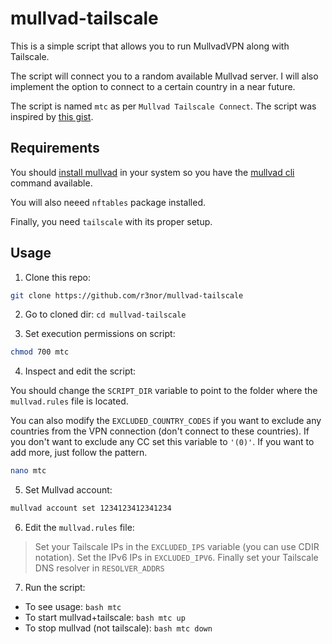 # mullvad-tailscale

This is a simple script that allows you to run MullvadVPN along with Tailscale. 

The script will connect you to a random available Mullvad server. I will also implement the option to connect to a certain country in a near future.

The script is named `mtc` as per `Mullvad Tailscale Connect`. The script was inspired by [this gist](https://gist.github.com/1player/e9cadfef833d5eb5a23c30223f560147).

## Requirements

You should [install mullvad](https://mullvad.net/download/) in your system so you have the [mullvad cli](https://mullvad.net/en/help/how-use-mullvad-cli/) command available.

You will also neeed `nftables` package installed.

Finally, you need `tailscale` with its proper setup.


## Usage

1. Clone this repo:

```bash
git clone https://github.com/r3nor/mullvad-tailscale
```

2. Go to cloned dir: `cd mullvad-tailscale`

3. Set execution permissions on script:

```bash
chmod 700 mtc
```

4. Inspect and edit the script:

You should change the `SCRIPT_DIR` variable to point to the folder where the `mullvad.rules` file is located.

You can also modify the `EXCLUDED_COUNTRY_CODES` if you want to exclude any countries from the VPN connection (don't connect to these countries). If you don't want to exclude any CC set this variable to `'(0)'`. If you want to add more, just follow the pattern.

```bash
nano mtc
```

5. Set Mullvad account:

```bash
mullvad account set 1234123412341234
```

6. Edit the `mullvad.rules` file:

> Set your Tailscale IPs in the `EXCLUDED_IPS` variable (you can use CDIR notation). Set the IPv6 IPs in `EXCLUDED_IPV6`. Finally set your Tailscale DNS resolver in `RESOLVER_ADDRS`

7. Run the script:

  - To see usage: `bash mtc`
  - To start mullvad+tailscale: `bash mtc up`
  - To stop mullvad (not tailscale): `bash mtc down`
